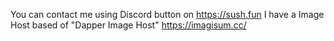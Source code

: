 You can contact me using Discord button on https://sush.fun
I have a Image Host based of "Dapper Image Host" https://imagisum.cc/
